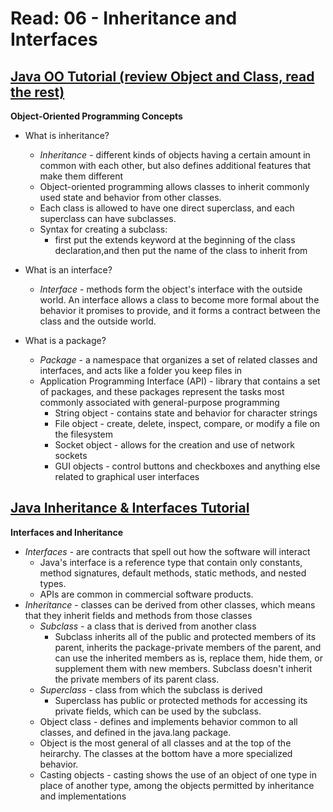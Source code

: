 # Read: 06 - Inheritance and Interfaces

## [Java OO Tutorial (review Object and Class, read the rest)](https://docs.oracle.com/javase/tutorial/java/concepts/)

**Object-Oriented Programming Concepts**

* What is inheritance?
  - *Inheritance* - different kinds of objects having a certain amount in common with each other, but also defines additional features that make them different
  - Object-oriented programming allows classes to inherit commonly used state and behavior from other classes.
  - Each class is allowed to have one direct superclass, and each superclass can have subclasses.
  - Syntax for creating a subclass: 
    * first put the extends keyword at the beginning of the class declaration,and then put the name of the class to inherit from

* What is an interface?
  - *Interface* - methods form the object's interface with the outside world. An interface allows a class to become more formal about the behavior it promises to provide, and it forms a contract between the class and the outside world.  

* What is a package?
  - *Package* - a namespace that organizes a set of related classes and interfaces, and acts like a folder you keep files in
  - Application Programming Interface (API) - library that contains a set of packages, and these packages represent the tasks most commonly associated with general-purpose programming
    *  String object - contains state and behavior for character strings
    * File object - create, delete, inspect, compare, or modify a file on the filesystem
    *  Socket object - allows for the creation and use of network sockets
    * GUI objects - control buttons and checkboxes and anything else related to graphical user interfaces

## [Java Inheritance & Interfaces Tutorial](https://docs.oracle.com/javase/tutorial/java/IandI/index.html)

**Interfaces and Inheritance**
* *Interfaces* - are contracts that spell out how the software will interact
  - Java's interface is a reference type that contain only constants, method signatures, default methods, static methods, and nested types.
  - APIs are common in commercial software products.
* *Inheritance* - classes can be derived from other classes, which means that they inherit fields and methods from those classes 
  - *Subclass* -  a class that is derived from another class
    * Subclass inherits all of the public and protected members of its parent, inherits the package-private members of the parent, and can use the inherited members as is, replace them, hide them, or supplement them with new members. Subclass doesn't inherit the private members of its parent class. 
  - *Superclass* - class from which the subclass is derived
    * Superclass has public or protected methods for accessing its private fields, which can be used by the subclass.
  - Object class - defines and implements behavior common to all classes, and defined in the java.lang package. 
  - Object is the most general of all classes and at the top of the heirarchy. The classes at the bottom have a more specialized behavior.
  - Casting objects - casting shows the use of an object of one type in place of another type, among the objects permitted by inheritance and implementations
